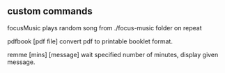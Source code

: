 custom commands
---------------

focusMusic
    plays random song from 
    ./focus-music folder on repeat

pdfbook [pdf file]
    convert pdf to printable 
    booklet format.

remme [mins] [message]
    wait specified number of minutes, 
    display given message.

